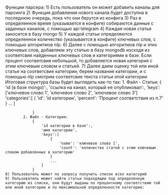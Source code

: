 Функции парсера:
    1) Есть пользователь он может добавить каналы для парсинга
    2) Функция добавления нового канала будет доступна в последнюю очередь, пока что они берутся из конфига
    3) Раз в определенное время (указывается в конфиге) собираются данные с заданных каналов, с помощью api telegram
    4) Каждая новая статья заносится в базу mongo
    5) У каждой статьи определяются определенное количество (указывается в конфиге) ключевых слов, с помощью алгоритмов nlp.
    6) Далее с помощью алгоритмов nlp и этих ключевых слов, добавляем эту статью в базу mongodb изсходя из соответсвия найденных ключевых слов и категориями в базе. Если процент соответсвия небольшой, то добавляется новая категория с этим ключевым словом и статьей.
    7) Далее даем оценку той или иной статье на соответсвие категории, берем название категории, и с помощью nlp смотрим соответсвие текста статьи этой категории
        Итоговая структура базы будет выглядеть как-то так:
            1. Файл - Статьи:
                {
                    'id (в базе mongo)':,
                    'ссылка на канал, который ее опубликовал':,
                    'keys': ['ключевое слово 1', 'ключевое слово 2', 'ключевое слово 3']
                    'categories':[
                        {
                            'id': 'id категории',
                            'percent': 'Процент соответствия из п.7'
                        }
                        ... 
                    ]
                    
                }
            2. Файл - Категории:
                {
                    'id категории в базе':,
                    'имя категории',
                    'keys':[
                        {
                            'name': 'ключевое слово 1',
                            'count': 'количество статей с этим ключевым словом добавленных в категорию'
                        }
                        ...
                    ]
                }
    8) Пользователь может по запросу получить список всех категорий
    9) Пользователь может найти статьи подходящии под определенную категорию из списка, они будут выданы по процентному соответствию той или иной категории и по максимальной определенности категории: